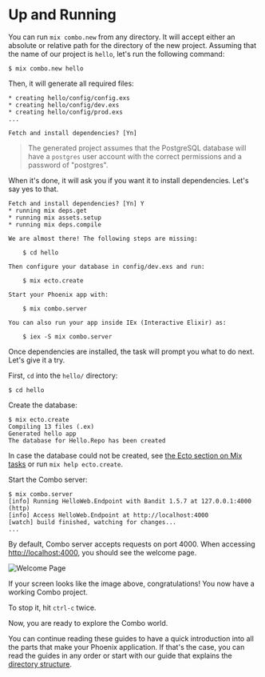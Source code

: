 # Up and Running

You can run `mix combo.new` from any directory. It will accept either an absolute or relative path for the directory of the new project. Assuming that the name of our project is `hello`, let's run the following command:

```console
$ mix combo.new hello
```

Then, it will generate all required files:

```console
* creating hello/config/config.exs
* creating hello/config/dev.exs
* creating hello/config/prod.exs
...

Fetch and install dependencies? [Yn]
```

> The generated project assumes that the PostgreSQL database will have a `postgres` user account with the correct permissions and a password of "postgres".

When it's done, it will ask you if you want it to install dependencies. Let's say yes to that.

```console
Fetch and install dependencies? [Yn] Y
* running mix deps.get
* running mix assets.setup
* running mix deps.compile

We are almost there! The following steps are missing:

    $ cd hello

Then configure your database in config/dev.exs and run:

    $ mix ecto.create

Start your Phoenix app with:

    $ mix combo.server

You can also run your app inside IEx (Interactive Elixir) as:

    $ iex -S mix combo.server
```

Once dependencies are installed, the task will prompt you what to do next. Let's give it a try.

First, `cd` into the `hello/` directory:

```console
$ cd hello
```

Create the database:

```console
$ mix ecto.create
Compiling 13 files (.ex)
Generated hello app
The database for Hello.Repo has been created
```

In case the database could not be created, see [the Ecto section on Mix tasks](ecto.html#mix-tasks) or run `mix help ecto.create`.

Start the Combo server:

```console
$ mix combo.server
[info] Running HelloWeb.Endpoint with Bandit 1.5.7 at 127.0.0.1:4000 (http)
[info] Access HelloWeb.Endpoint at http://localhost:4000
[watch] build finished, watching for changes...
...
```

By default, Combo server accepts requests on port 4000. When accessing [http://localhost:4000](http://localhost:4000), you should see the welcome page.

![Welcome Page](assets/images/welcome-to-phoenix.png)

If your screen looks like the image above, congratulations! You now have a working Combo project.

To stop it, hit `ctrl-c` twice.

Now, you are ready to explore the Combo world.

You can continue reading these guides to have a quick introduction into all the parts that make your Phoenix application. If that's the case, you can read the guides in any order or start with our guide that explains the [directory structure](directory_structure.html).
